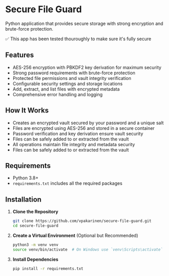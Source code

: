 # Secure File Guard

Python application that provides secure storage with strong encryption and brute-force protection.

✅ This app has been tested thouroughly to make sure it's fully secure

## Features

- AES-256 encryption with PBKDF2 key derivation for maximum security
- Strong password requirements with brute-force protection
- Protected file permissions and vault integrity verification
- Configurable security settings and storage locations
- Add, extract, and list files with encrypted metadata
- Comprehensive error handling and logging

## How It Works

- Creates an encrypted vault secured by your password and a unique salt
- Files are encrypted using AES-256 and stored in a secure container
- Password verification and key derivation ensure vault security
- Files can be safely added to or extracted from the vault
- All operations maintain file integrity and metadata security
- Files can be safely added to or extracted from the vault

## Requirements

- Python 3.8+
- `requirements.txt` includes all the required packages

## Installation

1. **Clone the Repository**

   ```bash
   git clone https://github.com/vpakarinen/secure-file-guard.git
   cd secure-file-guard
   ```

2. **Create a Virtual Environment** (Optional but Recommended)

   ```bash
   python3 -m venv venv
   source venv/bin/activate  # On Windows use `venv\Scripts\activate`
   ```

3. **Install Dependencies**

   ```bash
   pip install -r requirements.txt
   ```
